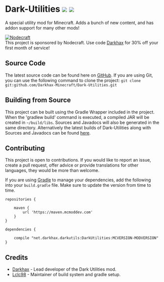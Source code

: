 # Dark-Utilities [![](http://cf.way2muchnoise.eu/242195.svg)](https://minecraft.curseforge.com/projects/dark-utilities) [![](http://cf.way2muchnoise.eu/versions/242195.svg)](https://minecraft.curseforge.com/projects/dark-utilities)
A special utility mod for Minecraft. Adds a bunch of new content, and has addon support for many other mods!

[![Nodecraft](https://i.imgur.com/sz9PUmK.png)](https://nodecraft.com/r/darkhax)    
This project is sponsored by Nodecraft. Use code [Darkhax](https://nodecraft.com/r/darkhax) for 30% off your first month of service!

## Source Code
The latest source code can be found here on [GitHub](https://github.com/Darkhax-Minecraft/Dark-Utilities). If you are using Git, you can use the following command to clone the project: `git clone git:github.com/Darkhax-Minecraft/Dark-Utilities.git`

## Building from Source
This project can be built using the Gradle Wrapper included in the project. When the 'gradlew build' command is executed, a compiled JAR will be created in `~/build/libs`. Sources and Javadocs will also be generated in the same directory. Alternatively the latest builds of Dark-Utilities along with Sources and Javadocs can be found [here](http://maven.rubbix.net/net/darkhax/darkutils/DarkUtilities/).

## Contributing
This project is open to contributions. If you would like to report an issue, create a pull request, offer advice or provide translations for other languages, they would be more than welcome.

If you are using [Gradle](https://gradle.org) to manage your dependencies, add the following into your `build.gradle` file. Make sure to update the version from time to time.
```
repositories {

    maven { 
        url 'https://maven.mcmoddev.com' 
    }
}

dependencies {

    compile "net.darkhax.darkutils:DarkUtilities:MCVERSION-MODVERSION"
}
``` 

## Credits
* [Darkhax](https://github.com/darkhax) - Lead developer of the Dark Utilities mod.
* [Lclc98](https://github.com/lclc98) - Maintainer of build system and gradle setup. 
